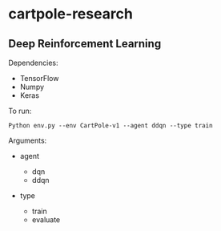 # cartpole-research

## Deep Reinforcement Learning

Dependencies:
- TensorFlow
- Numpy
- Keras

To run:
    
    Python env.py --env CartPole-v1 --agent ddqn --type train
    
    
Arguments:
- agent
  - dqn
  - ddqn

- type
  - train
  - evaluate
